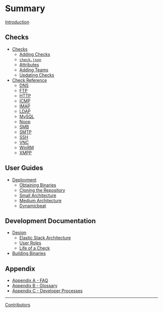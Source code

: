 Summary
=======

[Introduction](./introduction.md)

Checks
------

- [Checks](./checks.md)
  - [Adding Checks](./checks/adding_checks.md)
  - [`check.json`](./checks/check_json.md)
  - [Attributes](./checks/attributes.md)
  - [Adding Teams](./checks/adding_teams.md)
  - [Updating Checks](./checks/updating.md)
- [Check Reference](./reference.md)
  - [DNS](./reference/dns.md)
  - [FTP](./reference/ftp.md)
  - [HTTP](./reference/http.md)
  - [ICMP](./reference/icmp.md)
  - [IMAP](./reference/imap.md)
  - [LDAP](./reference/ldap.md)
  - [MySQL](./reference/mysql.md)
  - [Noop](./reference/noop.md)
  - [SMB](./reference/smb.md)
  - [SMTP](./reference/smtp.md)
  - [SSH](./reference/ssh.md)
  - [VNC](./reference/vnc.md)
  - [WinRM](./reference/winrm.md)
  - [XMPP](./reference/xmpp.md)

User Guides
-----------

- [Deployment](./deployment.md)
  - [Obtaining Binaries](./deployment/binaries.md)
  - [Cloning the Repository](./deployment/cloning.md)
  - [Small Architecture](./deployment/small.md)
  - [Medium Architecture](./deployment/medium.md)
  - [Dynamicbeat](./deployment/dynamicbeat.md)

Development Documentation
-------------------------

- [Design](./design.md)
  - [Elastic Stack Architecture](./design/architecture.md)
  - [User Roles](./design/permissions.md)
  - [Life of a Check](./design/check.md)
- [Building Binaries](./building.md)

Appendix
--------

- [Appendix A - FAQ](./appendix/faq.md)
- [Appendix B - Glossary]()
- [Appendix C - Developer Processes]()

---

[Contributors]()